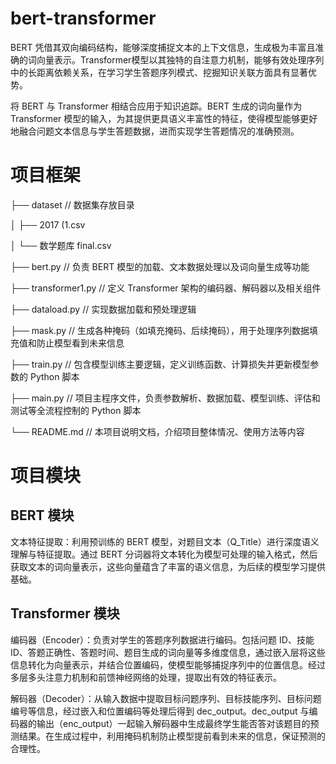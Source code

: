 # bert-transformer
<meta charset="UTF-8">
BERT 凭借其双向编码结构，能够深度捕捉文本的上下文信息，生成极为丰富且准确的词向量表示。Transformer模型以其独特的自注意力机制，能够有效处理序列中的长距离依赖关系，在学习学生答题序列模式、挖掘知识关联方面具有显著优势。

将 BERT 与 Transformer 相结合应用于知识追踪。BERT 生成的词向量作为 Transformer 模型的输入，为其提供更具语义丰富性的特征，使得模型能够更好地融合问题文本信息与学生答题数据，进而实现学生答题情况的准确预测。

项目框架
===

├── dataset // 数据集存放目录

│ ├── 2017 (1.csv 

│ └── 数学题库 final.csv

├── bert.py // 负责 BERT 模型的加载、文本数据处理以及词向量生成等功能

├── transformer1.py // 定义 Transformer 架构的编码器、解码器以及相关组件

├── dataload.py // 实现数据加载和预处理逻辑

├── mask.py // 生成各种掩码（如填充掩码、后续掩码），用于处理序列数据填充值和防止模型看到未来信息

├── train.py // 包含模型训练主要逻辑，定义训练函数、计算损失并更新模型参数的 Python 脚本

├── main.py // 项目主程序文件，负责参数解析、数据加载、模型训练、评估和测试等全流程控制的 Python 脚本

└── README.md // 本项目说明文档，介绍项目整体情况、使用方法等内容
    
项目模块
==
BERT 模块
--
文本特征提取：利用预训练的 BERT 模型，对题目文本（Q_Title）进行深度语义理解与特征提取。通过 BERT 分词器将文本转化为模型可处理的输入格式，然后获取文本的词向量表示，这些向量蕴含了丰富的语义信息，为后续的模型学习提供基础。

Transformer 模块
--
编码器（Encoder）：负责对学生的答题序列数据进行编码。包括问题 ID、技能 ID、答题正确性、答题时间、题目生成的词向量等多维度信息，通过嵌入层将这些信息转化为向量表示，并结合位置编码，使模型能够捕捉序列中的位置信息。经过多层多头注意力机制和前馈神经网络的处理，提取出有效的特征表示。

解码器（Decoder）：从输入数据中提取目标问题序列、目标技能序列、目标问题编号等信息，经过嵌入和位置编码等处理后得到 dec_output。dec_output 与编码器的输出（enc_output）一起输入解码器中生成最终学生能否答对该题目的预测结果。在生成过程中，利用掩码机制防止模型提前看到未来的信息，保证预测的合理性。
